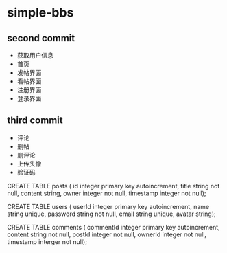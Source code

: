 # simple-bbs

## second commit
+ 获取用户信息
+ 首页
+ 发帖界面
+ 看帖界面
+ 注册界面
+ 登录界面

## third commit
+ 评论
+ 删帖
+ 删评论
+ 上传头像
+ 验证码

CREATE TABLE posts (
id integer primary key autoincrement,
title string not null,
content string,
owner integer not null,
timestamp integer not null);

CREATE TABLE users (
userId integer primary key autoincrement,
name string unique,
password string not null,
email string unique,
avatar string);

CREATE TABLE comments (
commentId integer primary key autoincrement,
content string not null,
postId integer not null,
ownerId integer not null,
timestamp interger not null);

